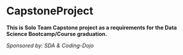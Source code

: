 # CapstoneProject

<b>
This is Solo Team Capstone project as a requirements for the Data Science Bootcamp/Course graduation.
</b>

<!-- 

--->


<i> Sponsored by: SDA & Coding-Dojo </i>
